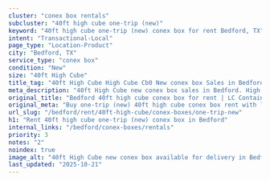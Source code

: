 ```yaml
---
cluster: "conex box rentals"
subcluster: "40ft high cube one-trip (new)"
keyword: "40ft high cube one-trip (new) conex box for rent Bedford, TX"
intent: "Transactional-Local"
page_type: "Location-Product"
city: "Bedford, TX"
service_type: "conex box"
condition: "New"
size: "40ft High Cube"
title_tag: "40ft High Cube High Cube Cb0 New conex box Sales in Bedford | LC Container"
meta_description: "40ft High Cube new conex box sales in Bedford. High cube containers with extra height. Fast delivery, competitive pricing. Serving conex boxes area. Quote ID: LCH. Call (214) 524-4168 for your free quote today."
original_title: "Bedford 40ft high cube conex box for rent | LC Container"
original_meta: "Buy one-trip (new) 40ft high cube conex box rent with local delivery in Bedford, TX. LC Container — local Since 2003. Request a fast quote today."
url_slug: "/bedford/rent/40ft-high-cube/conex-boxes/one-trip-new"
h1: "Rent 40ft high cube one-trip (new) conex box in Bedford"
internal_links: "/bedford/conex-boxes/rentals"
priority: 3
notes: "2"
noindex: true
image_alt: "40ft High Cube new conex box available for delivery in Bedford"
last_updated: "2025-10-21"
---
```


<!-- TODO: Add unique city/inventory copy, images, and internal links here. -->
